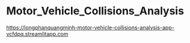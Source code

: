 # Motor_Vehicle_Collisions_Analysis
https://longphanquangminh-motor-vehicle-collisions-analysis-app-vcfdpq.streamlitapp.com
